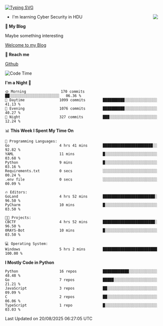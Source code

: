 [![Typing SVG](https://readme-typing-svg.herokuapp.com?font=Fira+Code&pause=1000&random=false&width=450&height=60&lines=Hello+%F0%9F%91%8B%F0%9F%8F%BB;I'm+JBNRZ)](https://git.io/typing-svg)

<a href="#">
  <img align="right" src="https://github-readme-stats.vercel.app/api?username=JBNRZ&show_icons=true&bg_color=15,f2f7fd,E0EAFC" />
</a>

- I'm learning Cyber Security in HDU

 **🌱 My Blog**

Maybe something interesting

[Welcome to my Blog](https://jbnrz.com.cn/)

 **💬 Reach me** 

[Github](https://github.com/JBNRZ)


<!--START_SECTION:waka-->
![Code Time](http://img.shields.io/badge/Code%20Time-1%2C371%20hrs%2012%20mins-blue)

**I'm a Night 🦉** 

```text
🌞 Morning                170 commits         ██░░░░░░░░░░░░░░░░░░░░░░░   06.36 % 
🌆 Daytime                1099 commits        ██████████░░░░░░░░░░░░░░░   41.13 % 
🌃 Evening                1076 commits        ██████████░░░░░░░░░░░░░░░   40.27 % 
🌙 Night                  327 commits         ███░░░░░░░░░░░░░░░░░░░░░░   12.24 % 
```


📊 **This Week I Spent My Time On** 

```text
💬 Programming Languages: 
Go                       4 hrs 41 mins       ███████████████████████░░   92.82 % 
YAML                     11 mins             █░░░░░░░░░░░░░░░░░░░░░░░░   03.68 % 
Python                   9 mins              █░░░░░░░░░░░░░░░░░░░░░░░░   03.16 % 
Requirements.txt         0 secs              ░░░░░░░░░░░░░░░░░░░░░░░░░   00.24 % 
.env file                0 secs              ░░░░░░░░░░░░░░░░░░░░░░░░░   00.09 % 

🔥 Editors: 
GoLand                   4 hrs 52 mins       ████████████████████████░   96.50 % 
PyCharm                  10 mins             █░░░░░░░░░░░░░░░░░░░░░░░░   03.50 % 

🐱‍💻 Projects: 
CBCTF                    4 hrs 52 mins       ████████████████████████░   96.50 % 
0RAYS-Bot                10 mins             █░░░░░░░░░░░░░░░░░░░░░░░░   03.50 % 

💻 Operating System: 
Windows                  5 hrs 2 mins        █████████████████████████   100.00 % 
```

**I Mostly Code in Python** 

```text
Python                   16 repos            ████████████░░░░░░░░░░░░░   48.48 % 
Go                       7 repos             █████░░░░░░░░░░░░░░░░░░░░   21.21 % 
JavaScript               3 repos             ██░░░░░░░░░░░░░░░░░░░░░░░   09.09 % 
C                        2 repos             ██░░░░░░░░░░░░░░░░░░░░░░░   06.06 % 
TypeScript               1 repo              █░░░░░░░░░░░░░░░░░░░░░░░░   03.03 % 
```




 Last Updated on 20/08/2025 06:27:05 UTC
<!--END_SECTION:waka-->
